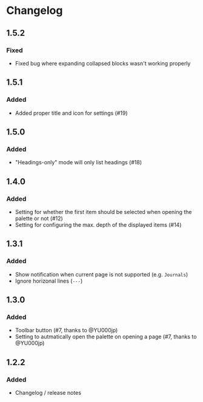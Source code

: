 # Changelog

## 1.5.2
### Fixed
- Fixed bug where expanding collapsed blocks wasn't working properly

## 1.5.1
### Added
- Added proper title and icon for settings (#19)

## 1.5.0
### Added
- "Headings-only" mode will only list headings (#18)

## 1.4.0
### Added
- Setting for whether the first item should be selected when opening the palette or not (#12)
- Setting for configuring the max. depth of the displayed items (#14)

## 1.3.1
### Added
- Show notification when current page is not supported (e.g. `Journals`)
- Ignore horizonal lines (`---`)

## 1.3.0
### Added
- Toolbar button (#7, thanks to @YU000jp)
- Setting to autmatically open the palette on opening a page (#7, thanks to @YU000jp)

## 1.2.2
### Added
- Changelog / release notes
